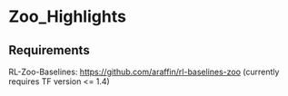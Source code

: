 # Zoo_Highlights


## Requirements
RL-Zoo-Baselines: https://github.com/araffin/rl-baselines-zoo (currently requires TF version <= 1.4)
